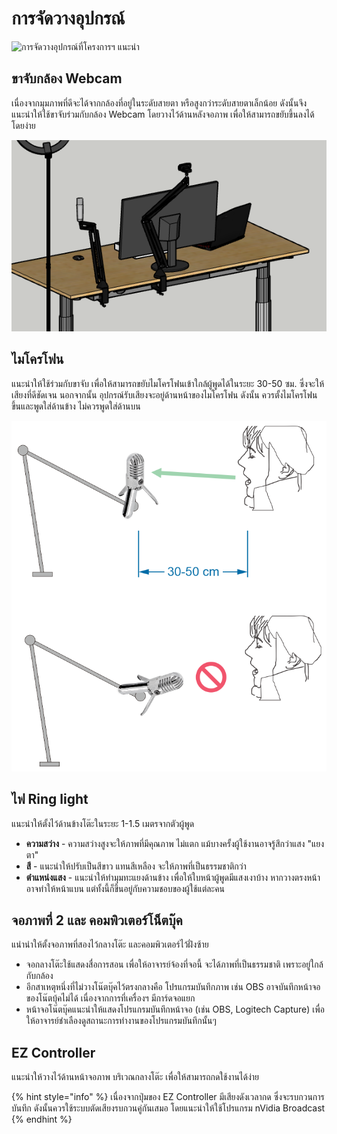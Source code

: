 # การจัดวางอุปกรณ์

![&#xE01;&#xE32;&#xE23;&#xE08;&#xE31;&#xE14;&#xE27;&#xE32;&#xE07;&#xE2D;&#xE38;&#xE1B;&#xE01;&#xE23;&#xE13;&#xE4C;&#xE17;&#xE35;&#xE48;&#xE42;&#xE04;&#xE23;&#xE07;&#xE01;&#xE32;&#xE23;&#xE2F; &#xE41;&#xE19;&#xE30;&#xE19;&#xE33;](../.gitbook/assets/ez-studio-animation-800.gif)

## ขาจับกล้อง Webcam

เนื่องจากมุมภาพที่ดีจะได้จากกล้องที่อยู่ในระดับสายตา หรือสูงกว่าระดับสายตาเล็กน้อย ดังนั้นจึงแนะนำให้ใช้ขาจับร่วมกับกล้อง Webcam โดยวางไว้ด้านหลังจอภาพ เพื่อให้สามารถขยับขึ้นลงได้โดยง่าย

![&#xE41;&#xE2A;&#xE14;&#xE07;&#xE01;&#xE32;&#xE23;&#xE43;&#xE0A;&#xE49;&#xE02;&#xE32;&#xE08;&#xE31;&#xE1A;&#xE01;&#xE31;&#xE1A;&#xE01;&#xE25;&#xE49;&#xE2D;&#xE07; Webcam &#xE40;&#xE1E;&#xE37;&#xE48;&#xE2D;&#xE43;&#xE2B;&#xE49;&#xE02;&#xE22;&#xE31;&#xE1A;&#xE02;&#xE36;&#xE49;&#xE19;&#xE25;&#xE07;&#xE44;&#xE14;&#xE49;&#xE42;&#xE14;&#xE22;&#xE07;&#xE48;&#xE32;&#xE22;](../.gitbook/assets/image%20%281%29.png)

## ไมโครโฟน

แนะนำให้ใช้ร่วมกับขาจับ เพื่อให้สามารถขยับไมโครโฟนเข้าใกล้ผู้พูดได้ในระยะ 30-50 ซม. ซึ่งจะให้เสียงที่ดีชัดเจน นอกจากนั้น อุปกรณ์รับเสียงจะอยู่ด้านหน้าของไมโครโฟน ดังนั้น ควรตั้งไมโครโฟนขึ้นและพูดใส่ด้านข้าง  ไม่ควรพูดใส่ด้านบน 

![](../.gitbook/assets/image%20%283%29.png)

## ไฟ Ring light

แนะนำให้ตั้งไว้ด้านข้างโต๊ะในระยะ 1-1.5 เมตรจากตัวผู้พูด 

* **ความสว่าง** - ความสว่างสูงจะให้ภาพที่มีคุณภาพ ไม่แตก แม้บางครั้งผู้ใช้งานอาจรู้สึกว่าแสง "แยงตา" 
* **สี** - แนะนำให้ปรับเป็นสีขาว แทนสีเหลือง จะให้ภาพที่เป็นธรรมชาติกว่า
* **ตำแหน่งแสง** - แนะนำให้ทำมุมทะแยงด้านข้าง เพื่อให้ใบหน้าผู้พูดมีแสงเงาบ้าง หากวางตรงหน้าอาจทำให้หน้าแบน แต่ทั้งนี้ก็ขึ้นอยู่กับความชอบของผู้ใช้แต่ละคน

## จอภาพที่ 2 และ คอมพิวเตอร์โน็ตบุ๊ค

แนำนำให้ตั้งจอภาพที่สองไว้กลางโต๊ะ และคอมพิวเตอร์ไว้ฝั่งซ้าย 

* จอกลางโต๊ะใช้แสดงสื่อการสอน เพื่อให้อาจารย์จ้องที่จอนี้ จะได้ภาพที่เป็นธรรมชาติ เพราะอยู่ใกล้กับกล้อง
* อีกสาเหตุหนึ่งที่ไม่วางโน๊ตบุ๊คไว้ตรงกลางคือ โปรแกรมบันทึกภาพ เช่น OBS อาจบันทึกหน้าจอของโน๊ตบุ้คไม่ได้ เนื่องจากการที่เครื่องฯ มีการ์ดจอแยก
* หน้าจอโน๊ตบุ๊คแนะนำให้แสดงโปรแกรมบันทึกหน้าจอ \(เช่น OBS, Logitech Capture\) เพื่อให้อาจารย์ชำเลืองดูสถานะการทำงานของโปรแกรมบันทึกนั้นๆ 

## EZ Controller

แนะนำให้วางไว้ด้านหน้าจอภาพ บริเวณกลางโต๊ะ เพื่อให้สามารถกดใช้งานได้ง่าย

{% hint style="info" %}
เนื่องจากปุ่มของ EZ Controller มีเสียงดังเวลากด ซึ่งจะรบกวนการบันทึก ดังนั้นควรใช้ระบบตัดเสียงรบกวนคู่กันเสมอ โดยแนะนำให้ใช้โปรแกรม nVidia Broadcast 
{% endhint %}

